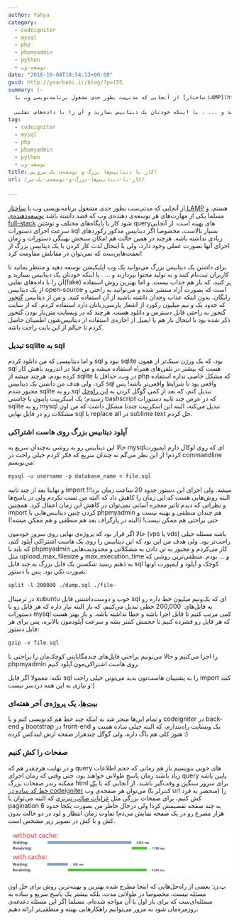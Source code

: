 ```yaml
---
author: Yahya
category:
  - codeigniter
  - mysql
  - php
  - phpmyadmin
  - python
  - توسعه-وب
date: "2016-10-04T10:54:13+00:00"
guid: http://ysarbabi.ir/blog/?p=155
summary: |-
  از آنجایی که مدتی‌ست بطور جدی مشغول برنامه‌نویسی وب با [ساختار LAMP](https://en.wikipedia.org/wiki/LAMP_(software_bundle)) هستم، و مسلما یکی از مهارت‌های هر توسعه‌ی دهنده‌ی وب که قصد داشته باشد [توسعه‌دهنده‌ی full-stack](https://www.sitepoint.com/full-stack-developer/) شود کار با پایگاه‌های مختلف و نوشتن query‌های بهینه است. از آنجایی سرعت اجرای دستورات sql بسیار بالاست، مخصوصا اگر دیتابیس مذکور رکوردهای زیادی نداشته باشه. هرچند در همین حالت هم امکان سنجشِ بهینگی دستورات و زمان اجرای آنها بصورت عملی وجود دارد، ولی با اینحال لذت کار کردن با یک دیتابیس بزرگ از نعمت‌هایی‌ست که نمی‌توان در مقابلش مقاومت کرد!

  برای داشتن یک دیتابیس بزرگ می‌توانید یک وب اپلیکیشن توسعه دهید و منتظر بمانید تا کاربران ثبت‌نام کنند و به تولید محتوا بپردازند و ... . یا اینکه خودتان یک دیتابیس بسازید و آن را با داده‌های تقلبی(fake) پر کنید، که باز هم جذاب نیست. و اما بهترین روش استفاده از یک دیتابیس open-source است که بصورت آزاد منتشر شده و می‌توانید به راحتی و رایگان، بدون اینکه عذاب وجدان داشته باشید از آن استفاده کنید. و من از دیتابیس [گنجور](http://ganjoor.net/) که حدود یک و نیم میلیون رکورد از اشعار پارسی‌زبانان دارد استفاده کردم. که از سایت گنجور به راحتی قابل دسترس و دانلود هست. هرچند که در وبسایت متن‌باز بودن گنجور ذکر شده بود با اینحال باز هم با ایمیل از اجازه‌ی استفاده از دیتابیس‌شون اطمینان حاصل کردم تا خیالم از این بابت راحت باشه.
tag:
  - codeigniter
  - mysql
  - php
  - phpmyadmin
  - python
  - توسعه-وب
title: کار با دیتابیس‌ها بزرگ و توسعه‌ی یک سرویس!
url: /کار-با-دیتابیس‌ها-بزرگ-و-توسعه‌ی-یک-سر/

---
```

از آنجایی که مدتی‌ست بطور جدی مشغول برنامه‌نویسی وب با [ساختار LAMP](https://en.wikipedia.org/wiki/LAMP_(software_bundle)) هستم، و مسلما یکی از مهارت‌های هر توسعه‌ی دهنده‌ی وب که قصد داشته باشد [توسعه‌دهنده‌ی full-stack](https://www.sitepoint.com/full-stack-developer/) شود کار با پایگاه‌های مختلف و نوشتن query‌های بهینه است. از آنجایی سرعت اجرای دستورات sql بسیار بالاست، مخصوصا اگر دیتابیس مذکور رکوردهای زیادی نداشته باشه. هرچند در همین حالت هم امکان سنجشِ بهینگی دستورات و زمان اجرای آنها بصورت عملی وجود دارد، ولی با اینحال لذت کار کردن با یک دیتابیس بزرگ از نعمت‌هایی‌ست که نمی‌توان در مقابلش مقاومت کرد!

برای داشتن یک دیتابیس بزرگ می‌توانید یک وب اپلیکیشن توسعه دهید و منتظر بمانید تا کاربران ثبت‌نام کنند و به تولید محتوا بپردازند و ... . یا اینکه خودتان یک دیتابیس بسازید و آن را با داده‌های تقلبی(fake) پر کنید، که باز هم جذاب نیست. و اما بهترین روش استفاده از یک دیتابیس open-source است که بصورت آزاد منتشر شده و می‌توانید به راحتی و رایگان، بدون اینکه عذاب وجدان داشته باشید از آن استفاده کنید. و من از دیتابیس [گنجور](http://ganjoor.net/) که حدود یک و نیم میلیون رکورد از اشعار پارسی‌زبانان دارد استفاده کردم. که از سایت گنجور به راحتی قابل دسترس و دانلود هست. هرچند که در وبسایت متن‌باز بودن گنجور ذکر شده بود با اینحال باز هم با ایمیل از اجازه‌ی استفاده از دیتابیس‌شون اطمینان حاصل کردم تا خیالم از این بابت راحت باشه.

### تبدیل sqlite به sql

و اما دیتابیسی که من دانلود کردم sql نبود و sqlite بود، که یک ورژن سبک‌تر از همون sql هست که بیشتر در تلفن‌های همراه استفاده میشه و من قبلا در اندروید باهش کار کرده بودم. هرچند میشه از sqlite در وب، حداقل با php که مشکل خاصی نداره استفاده کرد، ولی هدف من داشتن یک دیتابیس sql واقعی بود تا شرایط واقعی‌تر باشه! پس مجبور شدم sqlite رو به sql تبدیل کنم، که بعد از کمی گوگل کردن به [این راه‌حل](http://stackoverflow.com/a/1067365/4416726) رسیدم؛ یک اسکریپت پایتون با چاشنی bashscript که در عرض چند ثانیه دستورات sqlite رو به mysql تبدیل می‌کنه، البته این اسکریپت چندتا مشکل داشت که من اون مشکلات رو در فایل نهایی sql با replace all در sublime text حل کردم.

### آپلود دیتابیس بزرگ روی هاست اشتراکی

حالا این دیتابیس رو به روشی نه‌چندان سریع به mysqlای که روی لوکال دارم ایمپورت کردم! از این نظر می‌گم نه چندان سریع که فکر کردم خیلی راحت در commandline می‌نویسم:‌

```default
mysql -u username -p database_name < file.sql
```

و نهایتا بعد از چند ثانیه import میشه. ولی اجرای این دستور حدود 20 ساعت زمان برد!!! البته روش‌هایی هست که این زمان را کاهش داد که البته من تست نکردم ولی در پاسخ‌ها و نظراتی که دیدم تاثیر معجزه‌ آسایی نمی‌توان در کاهش این زمان اعمال کرد. همچنین import کردن چنین دیتابیس‌هایی با phpmyadmin هم چندان منطقی و بهینه نیست و حتی براحتی هم ممکن نیست! (البته در پارگراف بعد هم منطقی و هم ممکن میشه!)

حالا اگر قرار بود که پروژه‌ی نهایی روی سرور خود‌مون (vps یا vds) باشه مسئله خیلی راحت‌تر بود. ولی هدف من این بود که این دیتابیس را روی یک هاست اشتراکی آپلود کنم، که باید با phpmyadmin کار می‌کردم و مجبور به تن دادن به مشکلاتی و محدودیت‌هایی مثل upload\_max\_filesize و max\_execution\_time و ... بودم. منطقی‌ترین روشی که به ذهنم رسید شکستن یک فایل بزرگ به چند فایل sql کوچک و آپلود و ایمپورت اونها بصورت تکی بود. پس با دستور:

```default
split -l 200000 ./dump.sql ./file-
```

در ترمینال xubuntu خوب و دوست‌داشتنی فایل sql ای که یک‌ونیم میلیون خط داره رو به فایل‌های  200,000 خطی تبدیل می‌کنیم. که باز البته نیاز داره که هر فایل رو با دستورات mysql کمی مرتب کنیم تا قابل اجرا باشه و خطا نداشته باشه. و باز بهتر هست که هر فایل رو فشرده کنیم تا حجمش کمتر بشه و سرعت‌ آپلود‌مون بالابره، پس برای هر فایل دستور:

```default
gzip -v file.sql
```

را اجرا می‌کنیم و حالا می‌تونیم براحتی فایل‌های چندمگابایتی کوچک‌مان را براحتی با phpmyadmin روی هاست اشتراکی‌مون آپلود کنیم.

نکته: معمولا اگر فایل ‌sql را به پشتیبان هاست‌تون بدید می‌تونن خیلی راحت import کنند و نیازی به این همه دردسر نیست:)

### [بیت‌ها](http://beytha.ir/)، یک پروژه‌ی آخر هفته‌ای

و تمام این‌ها منجر شد به اینکه چند خط هم کدنویسی کنم و با codeigniter در back-end و bootstrap در front-end یک وبسایت راه‌بندازم، که البته خیلی ساده هست و هنوز کلی هم باگ داره، ولی گوگل چندهزار صفحه‌ ازش ایندکس کرده :)

### صفحات را کش کنیم

و در نهایت هرچقدر هم که query های خوبی بنویسیم باز هم زمانی که حجم اطلاعات زیاد باشند زمان پاسخ طولانی خواهند بود، حتی وقتی که زمان اجرای query پایین باشه ممکنه رندر صفحات بزرگ html برای سرور سنگین و وقت‌گیر باشند، از آنجایی که با [یک خط کد ساده در codeigniter](http://www.codeigniter.com/user_guide/general/caching.html#enabling-caching) می‌توان هر صفحه‌ی وب (کنترلر با url منحصر به فرد) را کش کنیم، برای صفحات بزرگی مثل [غزلیات صائب تبریزی](http://beytha.ir/cat/1852/%D8%BA%D8%B2%D9%84%DB%8C%D8%A7%D8%AA) که البته می‌توان با pagination به چند صفحه تقصیمش کرد! ولی درحال حاظر من بصورت یکجا حدود 6 هزار مصرع رو در یک صفحه نمایش می‌دم! تفاوت زمان انتظار و لود در دو حالت بدون کش و با کش در تصویر زیر مشخص است.

[![cache codeigniter](/wp-content/uploads/with-and-without-cache-codeigniter.png)](/blog/wp-content/uploads/with-and-without-cache-codeigniter.png)

پ.ن: بعضی از راه‌حل‌هایی که اینجا مطرح شده بهترین و بهینه‌ترین روش برای حل اون مسئله نیست، مخصوصا در طولانی مدت، بلکه بیشتر یک پاسخ سریع و ساده به مسئله‌ای‌ست که برای بار اول با آن مواجه شده‌ام. مسلما اگر این مسئله دغدغه‌ی روزمره‌مان شود به مرور می‌توانیم راهکارهایی بهینه و منطقی‌تر ارائه دهیم.

